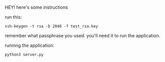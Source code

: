HEY! here's some instructions

run this:

``` ssh-keygen -t rsa -b 2048 -f test_rsa.key ```

remember what passphrase you used.  you'll need it to run the application.

running the application:

``` python3 server.py ```

